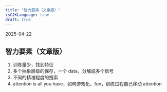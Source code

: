 ```yaml
---
title: "智力要素（文章版）"
isCJKLanguage: true
draft: true
---
```


2025-04-22

## 智力要素（文章版）

1. 训练量少，找到特征
2. 多个抽象层级的保存，一个 data，分解成多个信号
3. 不同的精准程度的搜索
4. attention is all you have，如何游戏化，fun，训练过程自己移动 attention